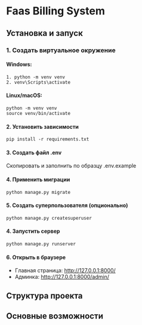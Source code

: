 # Faas Billing System

## Установка и запуск
### 1. Создать виртуальное окружение
#### Windows:
````
1. python -m venv venv
2. venv\Scripts\activate
````
#### Linux/macOS:
````
python -m venv venv
source venv/bin/activate
````
#### 2. Установить зависимости
````
pip install -r requirements.txt
````
#### 3. Создать файл .env
Скопировать и заполнить по образцу .env.example
#### 4. Применить миграции
````
python manage.py migrate
````
#### 5. Создать суперпользователя (опционально)
```
python manage.py createsuperuser
```
#### 4. Запустить сервер 
```
python manage.py runserver
```
#### 6. Открыть в браузере
* Главная страница: http://127.0.0.1:8000/
* Админка: http://127.0.0.1:8000/admin/

## Структура проекта

## Основные возможности